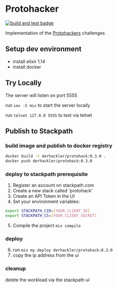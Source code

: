 # Protohacker

<a href="https://github.com/derhackler/protohacker/actions"><img src="https://github.com/derhackler/protohacker/actions/workflows/elixir.yml/badge.svg?branch=main" alt="build and test badge"></a>

Implementation of the [Protohackers](https://protohackers.com) challenges



## Setup dev environment

  - install elixir 1.14
  - install docker

## Try Locally

The server will listen on port 5555

run `iex -S mix` to start the server locally

run `telnet 127.0.0 5555` to test via telnet

## Publish to Stackpath

### build image and publish to docker registry

```bash
docker build -t derhackler/protohack:0.3.0 .
docker push derhackler/protohack:0.3.0
```

### deploy to stackpath prerequisite

1. Register an account on stackpath.com
2. Create a new stack called 'protohack'
3. Create an API Token in the UI
4. Set your environment variables:

```bash
export STACKPATH_CID=[YOUR_CLIENT_ID]
export STACKPATH_CS=[YOUR_CLIENT_SECRET]
```

5. Compile the project `mix compile`

### deploy

6. run `mix my.deploy derhackler/protohack:0.3.0`
7. copy the ip address from the ui

### cleanup

delete the workload via the stackpath ui